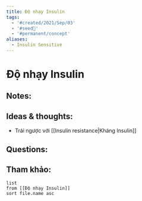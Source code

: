 ```yaml
---
title: Độ nhạy Insulin
tags:
  - '#created/2021/Sep/03'
  - '#seed🥜'
  - '#permanent/concept'
aliases:
  - Insulin Sensitive
---
```

# Độ nhạy Insulin

## Notes:


## Ideas & thoughts:
- Trái ngược với [[Insulin resistance|Kháng Insulin]]

## Questions:


## Tham khảo:
```dataview
list
from [[Độ nhạy Insulin]]
sort file.name asc
```